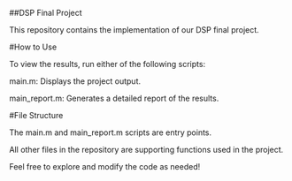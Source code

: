 ##DSP Final Project

This repository contains the implementation of our DSP final project.

#How to Use

To view the results, run either of the following scripts:

main.m: Displays the project output.

main_report.m: Generates a detailed report of the results.

#File Structure

The main.m and main_report.m scripts are entry points.

All other files in the repository are supporting functions used in the project.

Feel free to explore and modify the code as needed!
